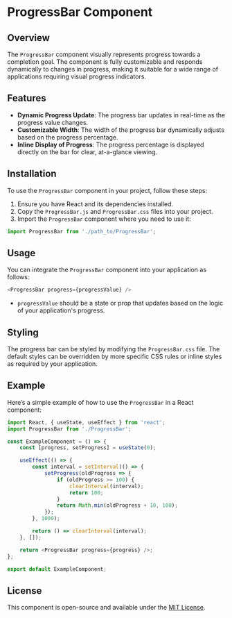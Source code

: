 # ProgressBar Component

## Overview
The `ProgressBar` component visually represents progress towards a completion goal. The component is fully customizable and responds dynamically to changes in progress, making it suitable for a wide range of applications requiring visual progress indicators.

## Features
- **Dynamic Progress Update**: The progress bar updates in real-time as the progress value changes.
- **Customizable Width**: The width of the progress bar dynamically adjusts based on the progress percentage.
- **Inline Display of Progress**: The progress percentage is displayed directly on the bar for clear, at-a-glance viewing.

## Installation
To use the `ProgressBar` component in your project, follow these steps:

1. Ensure you have React and its dependencies installed.
2. Copy the `ProgressBar.js` and `ProgressBar.css` files into your project.
3. Import the `ProgressBar` component where you need to use it:

```javascript
import ProgressBar from './path_to/ProgressBar';
```

## Usage
You can integrate the `ProgressBar` component into your application as follows:

```javascript
<ProgressBar progress={progressValue} />
```

- `progressValue` should be a state or prop that updates based on the logic of your application's progress.

## Styling
The progress bar can be styled by modifying the `ProgressBar.css` file. The default styles can be overridden by more specific CSS rules or inline styles as required by your application.

## Example
Here’s a simple example of how to use the `ProgressBar` in a React component:

```javascript
import React, { useState, useEffect } from 'react';
import ProgressBar from './ProgressBar';

const ExampleComponent = () => {
    const [progress, setProgress] = useState(0);

    useEffect(() => {
        const interval = setInterval(() => {
            setProgress(oldProgress => {
                if (oldProgress >= 100) {
                    clearInterval(interval);
                    return 100;
                }
                return Math.min(oldProgress + 10, 100);
            });
        }, 1000);

        return () => clearInterval(interval);
    }, []);

    return <ProgressBar progress={progress} />;
};

export default ExampleComponent;
```

## License
This component is open-source and available under the [MIT License](https://opensource.org/licenses/MIT).
